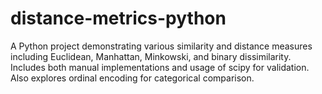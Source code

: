# distance-metrics-python
A Python project demonstrating various similarity and distance measures including Euclidean, Manhattan, Minkowski, and binary dissimilarity. Includes both manual implementations and usage of scipy for validation. Also explores ordinal encoding for categorical comparison.
